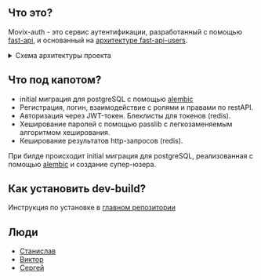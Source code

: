 ## Что это?

Movix-auth - это сервис аутентификации, разработанный с помощью [fast-api](https://fastapi.tiangolo.com/), и основанный на [архитектуре fast-api-users](https://fastapi-users.github.io/fastapi-users/11.0/configuration/overview/).

<details>
<summary>Схема архитектуры проекта</summary>
![Alt text](./architecture.svg)
<img src="./architecture.svg">
</details>

## Что под капотом?

-   initial миграция для postgreSQL с помощью [alembic](https://alembic.sqlalchemy.org/en/latest/)
-   Регистрация, логин, взаимодействие с ролями и правами по restAPI.
-   Авторизация через JWT-токен. Блеклисты для токенов (redis).
-   Хеширование паролей с помощью passlib с легкозаменяемым алгоритмом хеширования.
-   Кеширование результатов http-запросов (redis).

При билде происходит initial миграция для postgreSQL, реализованная с помощью [alembic](https://alembic.sqlalchemy.org/en/latest/) и создание супер-юзера.

## Как установить dev-build?

Инструкция по установке в [главном репозитории](https://github.com/stranded-in-python/movix)

## Люди

-   [Станислав](https://github.com/SBKubric)
-   [Виктор](https://github.com/Viktor-Gostyaikin)
-   [Сергей](https://github.com/dogbusiness)
